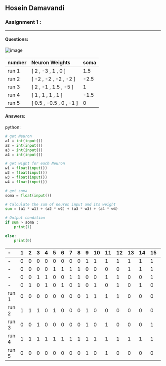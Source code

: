 ## Hosein Damavandi

### Assignment 1 :

---

#### Questions:

![image](https://user-images.githubusercontent.com/83751182/133993994-2c2ec93c-678d-482e-8883-b6aff540ce2b.png)


| **number**   | **Neuron Weights**    |**soma**|
|:-------------|:----------------------|:-------|
| run 1        |[ 2 , -3 , 1 , 0 ]     | 1.5    |
| run 2        |[ -2 , -2 , -2 , -2 ]  | -2.5   |
| run 3        |[ 2 , -1 , 1.5 , -5 ]  | 1      |
| run 4        |[ 1 , 1 , 1 , 1 ]      | -1.5   |
| run 5        |[ 0.5 , -0.5 , 0 , -1 ]| 0      |
 
 

#### Answers:

python:
```py
# get Neuron
a1 = int(input())
a2 = int(input())
a3 = int(input())
a4 = int(input())

# get wight for each Neuron 
w1 = float(input())
w2 = float(input())
w3 = float(input())
w4 = float(input())

# get soma
soma = float(input())

# Calculate the sum of neuron input and its weight
sum = (a1 * w1) + (a2 * w2) + (a3 * w3) + (a4 * w4)

# Output condition
if sum > soma :
    print(1)

else:
    print(0)

```

|      -               |1|2|3|4|5|6|7|8|9|10|11|12|13|14|15|16|
|:---|:---|:---|:---|:---|:---|:---|:---|:---|:---|:---|:---|:---|:---|:---|:---|:---|
|       -              |0|0|0|0|0|0|0|0|1|1 |1 |1 |1 |1 |1 |1 |
|        -             |0|0|0|0|1|1|1|1|0|0 |0 |0 |1 |1 |1 |1 |
|         -            |0|0|1|1|0|0|1|1|0|0 |1 |1 |0 |0 |1 |1 |
|          -           |0|1|0|1|0|1|0|1|0|1 |0 |1 |0 |1 |0 |1 |
| run 1                |0|0|0|0|0|0|0|0|1|1 |1 |1 |0 |0 |0 |0 |
| run 2                |1|1|1|0|1|0|0|0|1|0 |0 |0 |0 |0 |0 |0 |
| run 3                |0|0|1|0|0|0|0|0|1|0 |1 |0 |0 |0 |1 |0 |
| run 4                |1|1|1|1|1|1|1|1|1|1 |1 |1 |1 |1 |1 |1 |
| run 5                |0|0|0|0|0|0|0|0|1|0 |1 |0 |0 |0 |0 |0 |

